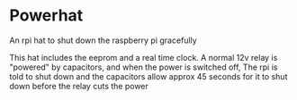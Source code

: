 # Powerhat
An rpi hat to shut down the raspberry pi gracefully

This hat includes the eeprom and a real time clock. A normal 12v relay is "powered" by capacitors, and when the power is switched off, The rpi is told to shut down and the capacitors allow approx 45 seconds for it to shut down before the relay cuts the power
